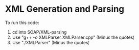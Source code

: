 # XML Generation and Parsing

To run this code:
1. cd into SOAP/XML-parsing
2. Use "g++ -o XMLParser XMLParser.cpp" (Minus the quotes)
3. Use "./XMLParser" (Minus the quotes)